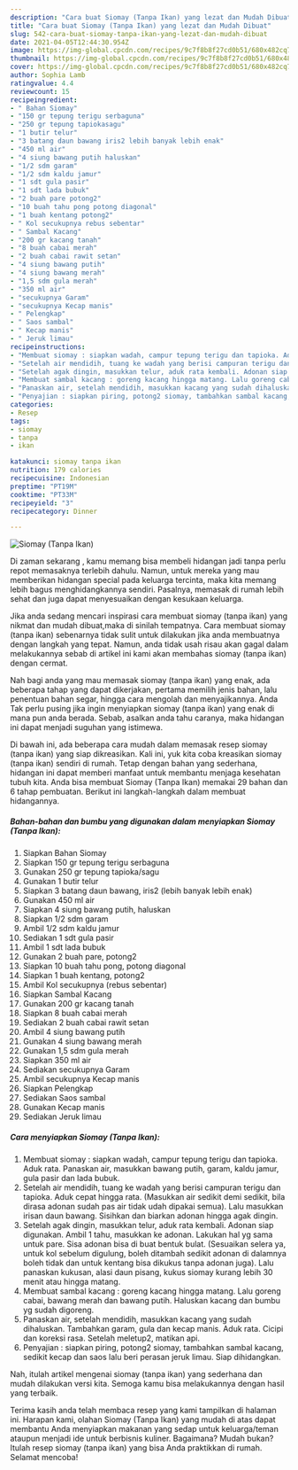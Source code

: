 ```yaml
---
description: "Cara buat Siomay (Tanpa Ikan) yang lezat dan Mudah Dibuat"
title: "Cara buat Siomay (Tanpa Ikan) yang lezat dan Mudah Dibuat"
slug: 542-cara-buat-siomay-tanpa-ikan-yang-lezat-dan-mudah-dibuat
date: 2021-04-05T12:44:30.954Z
image: https://img-global.cpcdn.com/recipes/9c7f8b8f27cd0b51/680x482cq70/siomay-tanpa-ikan-foto-resep-utama.jpg
thumbnail: https://img-global.cpcdn.com/recipes/9c7f8b8f27cd0b51/680x482cq70/siomay-tanpa-ikan-foto-resep-utama.jpg
cover: https://img-global.cpcdn.com/recipes/9c7f8b8f27cd0b51/680x482cq70/siomay-tanpa-ikan-foto-resep-utama.jpg
author: Sophia Lamb
ratingvalue: 4.4
reviewcount: 15
recipeingredient:
- " Bahan Siomay"
- "150 gr tepung terigu serbaguna"
- "250 gr tepung tapiokasagu"
- "1 butir telur"
- "3 batang daun bawang iris2 lebih banyak lebih enak"
- "450 ml air"
- "4 siung bawang putih haluskan"
- "1/2 sdm garam"
- "1/2 sdm kaldu jamur"
- "1 sdt gula pasir"
- "1 sdt lada bubuk"
- "2 buah pare potong2"
- "10 buah tahu pong potong diagonal"
- "1 buah kentang potong2"
- " Kol secukupnya rebus sebentar"
- " Sambal Kacang"
- "200 gr kacang tanah"
- "8 buah cabai merah"
- "2 buah cabai rawit setan"
- "4 siung bawang putih"
- "4 siung bawang merah"
- "1,5 sdm gula merah"
- "350 ml air"
- "secukupnya Garam"
- "secukupnya Kecap manis"
- " Pelengkap"
- " Saos sambal"
- " Kecap manis"
- " Jeruk limau"
recipeinstructions:
- "Membuat siomay : siapkan wadah, campur tepung terigu dan tapioka. Aduk rata. Panaskan air, masukkan bawang putih, garam, kaldu jamur, gula pasir dan lada bubuk."
- "Setelah air mendidih, tuang ke wadah yang berisi campuran terigu dan tapioka. Aduk cepat hingga rata. (Masukkan air sedikit demi sedikit, bila dirasa adonan sudah pas air tidak udah dipakai semua). Lalu masukkan irisan daun bawang. Sisihkan dan biarkan adonan hingga agak dingin."
- "Setelah agak dingin, masukkan telur, aduk rata kembali. Adonan siap digunakan. Ambil 1 tahu, masukkan ke adonan. Lakukan hal yg sama untuk pare. Sisa adonan bisa di buat bentuk bulat. (Sesuaikan selera ya, untuk kol sebelum digulung, boleh ditambah sedikit adonan di dalamnya boleh tidak dan untuk kentang bisa dikukus tanpa adonan juga). Lalu panaskan kukusan, alasi daun pisang, kukus siomay kurang lebih 30 menit atau hingga matang."
- "Membuat sambal kacang : goreng kacang hingga matang. Lalu goreng cabai, bawang merah dan bawang putih. Haluskan kacang dan bumbu yg sudah digoreng."
- "Panaskan air, setelah mendidih, masukkan kacang yang sudah dihaluskan. Tambahkan garam, gula dan kecap manis. Aduk rata. Cicipi dan koreksi rasa. Setelah meletup2, matikan api."
- "Penyajian : siapkan piring, potong2 siomay, tambahkan sambal kacang, sedikit kecap dan saos lalu beri perasan jeruk limau. Siap dihidangkan."
categories:
- Resep
tags:
- siomay
- tanpa
- ikan

katakunci: siomay tanpa ikan 
nutrition: 179 calories
recipecuisine: Indonesian
preptime: "PT19M"
cooktime: "PT33M"
recipeyield: "3"
recipecategory: Dinner

---
```



![Siomay (Tanpa Ikan)](https://img-global.cpcdn.com/recipes/9c7f8b8f27cd0b51/680x482cq70/siomay-tanpa-ikan-foto-resep-utama.jpg)

Di zaman  sekarang , kamu memang bisa membeli hidangan jadi tanpa perlu repot memasaknya terlebih dahulu. Namun, untuk mereka yang mau memberikan hidangan special pada keluarga tercinta, maka kita memang lebih bagus menghidangkannya sendiri. Pasalnya, memasak di rumah lebih sehat dan juga dapat menyesuaikan dengan kesukaan keluarga.

Jika anda sedang mencari inspirasi cara membuat siomay (tanpa ikan) yang nikmat dan mudah dibuat,maka di sinilah tempatnya. Cara membuat siomay (tanpa ikan)  sebenarnya tidak sulit untuk dilakukan jika anda membuatnya dengan langkah yang tepat. Namun, anda tidak usah risau akan gagal dalam melakukannya 
sebab di artikel ini kami akan membahas siomay (tanpa ikan) dengan cermat.  



Nah bagi anda yang mau memasak siomay (tanpa ikan) yang enak, ada beberapa tahap yang dapat dikerjakan, pertama memilih jenis bahan, lalu penentuan bahan segar, hingga cara mengolah dan menyajikannya. Anda Tak perlu pusing jika ingin menyiapkan siomay (tanpa ikan) yang enak di mana pun anda berada. Sebab, asalkan anda  tahu caranya, maka hidangan ini dapat menjadi suguhan yang istimewa.

Di bawah ini, ada beberapa cara mudah dalam memasak resep siomay (tanpa ikan) yang siap dikreasikan. Kali ini, yuk kita coba kreasikan siomay (tanpa ikan) sendiri di rumah. Tetap dengan bahan yang sederhana, hidangan ini dapat memberi manfaat untuk membantu menjaga kesehatan tubuh kita. Anda bisa membuat Siomay (Tanpa Ikan) memakai 29 bahan dan 6 tahap pembuatan. Berikut ini langkah-langkah dalam membuat hidangannya.

<!--inarticleads1-->

##### Bahan-bahan dan bumbu yang digunakan dalam menyiapkan Siomay (Tanpa Ikan):

1. Siapkan  Bahan Siomay
1. Siapkan 150 gr tepung terigu serbaguna
1. Gunakan 250 gr tepung tapioka/sagu
1. Gunakan 1 butir telur
1. Siapkan 3 batang daun bawang, iris2 (lebih banyak lebih enak)
1. Gunakan 450 ml air
1. Siapkan 4 siung bawang putih, haluskan
1. Siapkan 1/2 sdm garam
1. Ambil 1/2 sdm kaldu jamur
1. Sediakan 1 sdt gula pasir
1. Ambil 1 sdt lada bubuk
1. Gunakan 2 buah pare, potong2
1. Siapkan 10 buah tahu pong, potong diagonal
1. Siapkan 1 buah kentang, potong2
1. Ambil  Kol secukupnya (rebus sebentar)
1. Siapkan  Sambal Kacang
1. Gunakan 200 gr kacang tanah
1. Siapkan 8 buah cabai merah
1. Sediakan 2 buah cabai rawit setan
1. Ambil 4 siung bawang putih
1. Gunakan 4 siung bawang merah
1. Gunakan 1,5 sdm gula merah
1. Siapkan 350 ml air
1. Sediakan secukupnya Garam
1. Ambil secukupnya Kecap manis
1. Siapkan  Pelengkap
1. Sediakan  Saos sambal
1. Gunakan  Kecap manis
1. Sediakan  Jeruk limau




<!--inarticleads2-->

##### Cara menyiapkan Siomay (Tanpa Ikan):

1. Membuat siomay : siapkan wadah, campur tepung terigu dan tapioka. Aduk rata. Panaskan air, masukkan bawang putih, garam, kaldu jamur, gula pasir dan lada bubuk.
1. Setelah air mendidih, tuang ke wadah yang berisi campuran terigu dan tapioka. Aduk cepat hingga rata. (Masukkan air sedikit demi sedikit, bila dirasa adonan sudah pas air tidak udah dipakai semua). Lalu masukkan irisan daun bawang. Sisihkan dan biarkan adonan hingga agak dingin.
1. Setelah agak dingin, masukkan telur, aduk rata kembali. Adonan siap digunakan. Ambil 1 tahu, masukkan ke adonan. Lakukan hal yg sama untuk pare. Sisa adonan bisa di buat bentuk bulat. (Sesuaikan selera ya, untuk kol sebelum digulung, boleh ditambah sedikit adonan di dalamnya boleh tidak dan untuk kentang bisa dikukus tanpa adonan juga). Lalu panaskan kukusan, alasi daun pisang, kukus siomay kurang lebih 30 menit atau hingga matang.
1. Membuat sambal kacang : goreng kacang hingga matang. Lalu goreng cabai, bawang merah dan bawang putih. Haluskan kacang dan bumbu yg sudah digoreng.
1. Panaskan air, setelah mendidih, masukkan kacang yang sudah dihaluskan. Tambahkan garam, gula dan kecap manis. Aduk rata. Cicipi dan koreksi rasa. Setelah meletup2, matikan api.
1. Penyajian : siapkan piring, potong2 siomay, tambahkan sambal kacang, sedikit kecap dan saos lalu beri perasan jeruk limau. Siap dihidangkan.




Nah, itulah artikel mengenai  siomay (tanpa ikan)  yang sederhana dan mudah dilakukan versi kita. Semoga kamu bisa melakukannya dengan hasil yang terbaik. 

Terima kasih anda telah membaca resep yang kami tampilkan di halaman ini. Harapan kami, olahan  Siomay (Tanpa Ikan) yang mudah di atas dapat membantu Anda menyiapkan makanan yang sedap untuk keluarga/teman ataupun menjadi ide untuk berbisnis kuliner. Bagaimana? Mudah bukan? Itulah resep siomay (tanpa ikan) yang bisa Anda praktikkan di rumah. Selamat mencoba!

